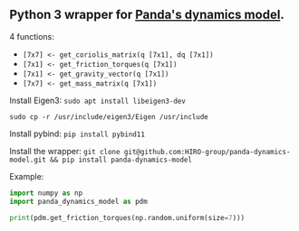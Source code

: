 Python 3 wrapper for [Panda's dynamics model](https://github.com/marcocognetti/FrankaEmikaPandaDynModel).
-
4 functions:
* `[7x7] <- get_coriolis_matrix(q [7x1], dq [7x1])`
* `[7x1] <- get_friction_torques(q [7x1])`
* `[7x1] <- get_gravity_vector(q [7x1])`
* `[7x7] <- get_mass_matrix(q [7x1])`


Install Eigen3: `sudo apt install libeigen3-dev`

`sudo cp -r /usr/include/eigen3/Eigen /usr/include`

Install pybind: `pip install pybind11`

Install the wrapper: `git clone git@github.com:HIRO-group/panda-dynamics-model.git && pip install panda-dynamics-model`

Example:
```python
import numpy as np
import panda_dynamics_model as pdm

print(pdm.get_friction_torques(np.random.uniform(size=7)))
```
